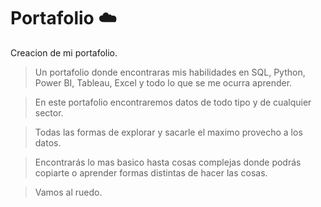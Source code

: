 # Portafolio :cloud:
Creacion de mi portafolio.

> Un portafolio donde encontraras mis habilidades en SQL, Python, Power BI, Tableau, Excel y todo lo que se me ocurra aprender.

> En este portafolio encontraremos datos de todo tipo y de cualquier sector.

> Todas las formas de explorar y sacarle el maximo provecho a los datos.

>Encontrarás lo mas basico hasta cosas complejas donde podrás copiarte o aprender formas distintas de hacer las cosas.

> Vamos al ruedo.